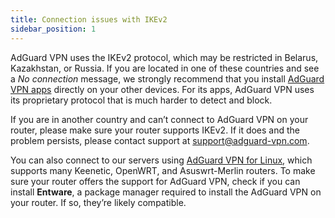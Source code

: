 ```yaml
---
title: Connection issues with IKEv2
sidebar_position: 1
---
```


AdGuard VPN uses the IKEv2 protocol, which may be restricted in Belarus, Kazakhstan, or Russia. If you are located in one of these countries and see a *No connection* message, we strongly recommend that you install [AdGuard VPN apps](https://adguard-vpn.com/en/products.html) directly on your other devices. For its apps, AdGuard VPN uses its proprietary protocol that is much harder to detect and block.

If you are in another country and can’t connect to AdGuard VPN on your router, please make sure your router supports IKEv2. If it does and the problem persists, please contact support at [support@adguard-vpn.com](support@adguard-vpn.com).

You can also connect to our servers using [AdGuard VPN for Linux](/adguard-vpn-for-linux/setting-up-on-a-router), which supports many Keenetic, OpenWRT, and Asuswrt-Merlin routers. To make sure your router offers the support for AdGuard VPN, check if you can install **Entware**, a package manager required to install the AdGuard VPN on your router. If so, they’re likely compatible.
